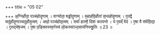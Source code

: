 +++
title = "05 02"

+++
अ॒ग्निर्होता॒ पञ्च॑होतॄणाम् । वाग्घोता॒ षड्ढो॑तॄणाम् । म॒हाह॑वि॒र्होता॑ स॒प्तहो॑तॄणाम् । ए॒तद्वै  चतु॑र्होतॄणाञ्चतुर्होतृ॒त्वम् । अथो॒ पञ्च॑होतृत्वम् । सर्वा॑ हास्मै॒ दिशः॑ कल्पन्ते । य ए॒वव्ँ वेद॑ ।  ए॒षा वै स॑र्ववि॒द्या । ए॒तद्भे॑ष॒जम् । ए॒षा प॒ङ्क्तिस्स्व॒र्गस्य॑ लो॒कस्या॑ञ्ज॒साय॑निस्स्रु॒तिः ॥ 23 ॥
